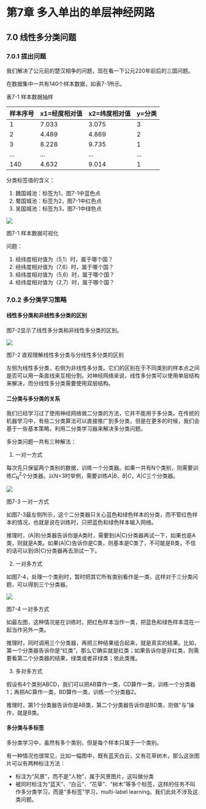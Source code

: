 <!--Copyright © Microsoft Corporation. All rights reserved.
  适用于[License](https://github.com/Microsoft/ai-edu/blob/master/LICENSE.md)版权许可-->
  
# 第7章 多入单出的单层神经网路

## 7.0 线性多分类问题

### 7.0.1 提出问题

我们解决了公元前的楚汉相争的问题，现在看一下公元220年前后的三国问题。

在数据集中一共有140个样本数据，如表7-1所示。

表7-1 样本数据抽样

|样本序号|x1=经度相对值|x2=纬度相对值|y=分类|
|---|---|---|---|
|1|7.033|3.075|3|
|2|4.489|4.869|2|
|3|8.228|9.735|1|
|...|...|...|...|
|140|4.632|9.014|1|

分类标签值的含义：

1. 魏国城池：标签为1，图7-1中蓝色点
2. 蜀国城池：标签为2，图7-1中红色点
3. 吴国城池：标签为3，图7-1中绿色点

<img src="../Images/7/source_data.png" ch="500" />

图7-1 样本数据可视化

问题：

1. 经纬度相对值为（5,1）时，属于哪个国？
2. 经纬度相对值为（7,6）时，属于哪个国？
3. 经纬度相对值为（5,6）时，属于哪个国？
4. 经纬度相对值为（2,7）时，属于哪个国？

### 7.0.2 多分类学习策略

#### 线性多分类和非线性多分类的区别

图7-2显示了线性多分类和非线性多分类的区别。

<img src="../Images/7/linear_vs_nonlinear.png" />

图7-2 直观理解线性多分类与分线性多分类的区别

左侧为线性多分类，右侧为非线性多分类。它们的区别在于不同类别的样本点之间是否可以用一条直线来互相分割。对神经网络来说，线性多分类可以使用单层结构来解决，而分线性多分类需要使用双层结构。

#### 二分类与多分类的关系

我们已经学习过了使用神经网络做二分类的方法，它并不能用于多分类。在传统的机器学习中，有些二分类算法可以直接推广到多分类，但是在更多的时候，我们会基于一些基本策略，利用二分类学习器来解决多分类问题。

多分类问题一共有三种解法：

1. 一对一方式
   
每次先只保留两个类别的数据，训练一个分类器。如果一共有N个类别，则需要训练$C^2_N$个分类器。以N=3时举例，需要训练$A|B，B|C，A|C$三个分类器。

<img src="../Images/7/one_vs_one.png" />

图7-3 一对一方式

如图7-3最左侧所示，这个二分类器只关心蓝色和绿色样本的分类，而不管红色样本的情况，也就是说在训练时，只把蓝色和绿色样本输入网络。
   
推理时，(A|B)分类器告诉你是A类时，需要到(A|C)分类器再试一下，如果也是A类，则就是A类。如果(A|C)告诉你是C类，则基本是C类了，不可能是B类，不信的话可以到(B|C)分类器再去测试一下。

2. 一对多方式
   
如图7-4，处理一个类别时，暂时把其它所有类别看作是一类，这样对于三分类问题，可以得到三个分类器。

<img src="../Images/7/one_vs_multiple.png" />

图7-4 一对多方式

如最左图，这种情况是在训练时，把红色样本当作一类，把蓝色和绿色样本混在一起当作另外一类。

推理时，同时调用三个分类器，再把三种结果组合起来，就是真实的结果。比如，第一个分类器告诉你是“红类”，那么它确实就是红类；如果告诉你是非红类，则需要看第二个分类器的结果，绿类或者非绿类；依此类推。

3. 多对多方式

假设有4个类别ABCD，我们可以把AB算作一类，CD算作一类，训练一个分类器1；再把AC算作一类，BD算作一类，训练一个分类器2。
    
推理时，第1个分类器告诉你是AB类，第二个分类器告诉你是BD类，则做“与”操作，就是B类。

#### 多分类与多标签

多分类学习中，虽然有多个类别，但是每个样本只属于一个类别。

有一种情况也很常见，比如一幅图中，既有蓝天白云，又有花草树木，那么这张图片可以有两种标注方法：

- 标注为“风景”，而不是“人物”，属于风景图片，这叫做分类
- 被同时标注为“蓝天”、“白云”、“花草”、“树木”等多个标签，这样的任务不叫作多分类学习，而是“多标签”学习，multi-label learning。我们此处不涉及这类问题。
